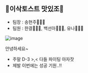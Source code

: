## 🥪이삭토스트 맛있조🥪


- 팀장 : 송현주👩🏽‍🍳
- 팀원 : 한결👩🏽‍🍳, 백선아👩🏽‍🍳, 유나👩🏽‍🍳


![image](https://github.com/user-attachments/assets/a861becc-c3ea-4e31-baea-df10f93b2baa)

안녕하세요~
* 주말 D-3 >,< 다들 파이팅 아자잣
* 제발 이번에는 성공 기원..!!
